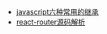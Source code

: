 - [javascript六种常用的继承](https://stevekak.github.io/blog/javascript/inherit) 
- [react-router源码解析](https://stevekak.github.io/blog/react/react-router) 

